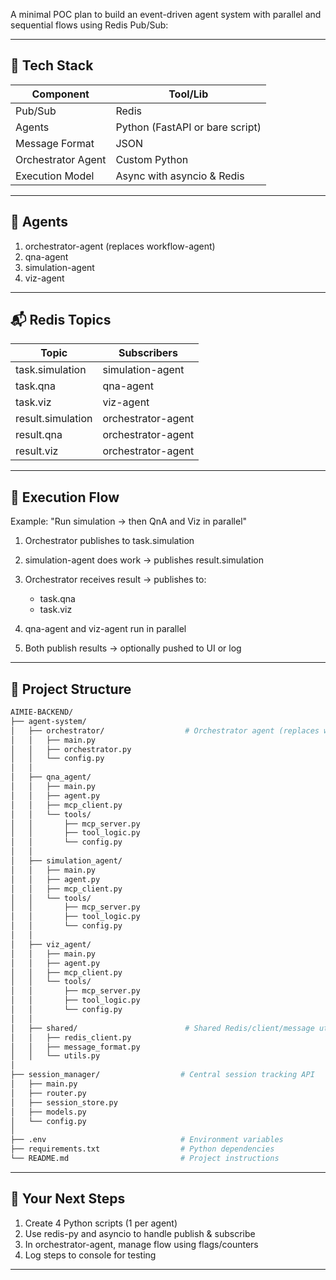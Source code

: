A minimal POC plan to build an event-driven agent system with parallel and sequential flows using Redis Pub/Sub:

---

## 🔧 Tech Stack

| Component          | Tool/Lib                        |
| ------------------ | ------------------------------- |
| Pub/Sub            | Redis                           |
| Agents             | Python (FastAPI or bare script) |
| Message Format     | JSON                            |
| Orchestrator Agent | Custom Python                   |
| Execution Model    | Async with asyncio & Redis      |

---

## 🧠 Agents

1. orchestrator-agent (replaces workflow-agent)
2. qna-agent
3. simulation-agent
4. viz-agent

---

## 📬 Redis Topics

| Topic             | Subscribers                   |
| ----------------- | ----------------------------- |
| task.simulation   | simulation-agent              |
| task.qna          | qna-agent                     |
| task.viz          | viz-agent                     |
| result.simulation | orchestrator-agent            |
| result.qna        | orchestrator-agent            |
| result.viz        | orchestrator-agent            |

---

## 🔁 Execution Flow

Example: "Run simulation → then QnA and Viz in parallel"

1. Orchestrator publishes to task.simulation
2. simulation-agent does work → publishes result.simulation
3. Orchestrator receives result → publishes to:

   * task.qna
   * task.viz
4. qna-agent and viz-agent run in parallel
5. Both publish results → optionally pushed to UI or log

---
## 📁 Project Structure
```bash
AIMIE-BACKEND/
├── agent-system/
│   ├── orchestrator/                  # Orchestrator agent (replaces workflow-agent)
│   │   ├── main.py
│   │   ├── orchestrator.py
│   │   └── config.py
│   │
│   ├── qna_agent/
│   │   ├── main.py
│   │   ├── agent.py
│   │   ├── mcp_client.py
│   │   └── tools/
│   │       ├── mcp_server.py
│   │       ├── tool_logic.py
│   │       └── config.py
│   │
│   ├── simulation_agent/
│   │   ├── main.py
│   │   ├── agent.py
│   │   ├── mcp_client.py
│   │   └── tools/
│   │       ├── mcp_server.py
│   │       ├── tool_logic.py
│   │       └── config.py
│   │
│   ├── viz_agent/
│   │   ├── main.py
│   │   ├── agent.py
│   │   ├── mcp_client.py
│   │   └── tools/
│   │       ├── mcp_server.py
│   │       ├── tool_logic.py
│   │       └── config.py
│   │
│   ├── shared/                        # Shared Redis/client/message utilities
│   │   ├── redis_client.py
│   │   ├── message_format.py
│   │   └── utils.py
│
├── session_manager/                  # Central session tracking API
│   ├── main.py
│   ├── router.py
│   ├── session_store.py
│   ├── models.py
│   └── config.py
│
├── .env                              # Environment variables
├── requirements.txt                  # Python dependencies
└── README.md                         # Project instructions
```
---

## 🧪 Your Next Steps

1. Create 4 Python scripts (1 per agent)
2. Use redis-py and asyncio to handle publish & subscribe
3. In orchestrator-agent, manage flow using flags/counters
4. Log steps to console for testing

---


